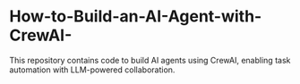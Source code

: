 # How-to-Build-an-AI-Agent-with-CrewAI-
This repository contains code to build AI agents using CrewAI, enabling task automation with LLM-powered collaboration.
